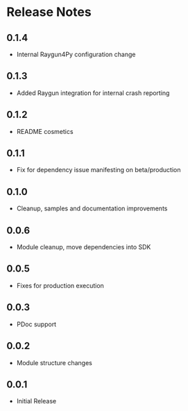 # Release Notes

## 0.1.4
- Internal Raygun4Py configuration change

## 0.1.3
- Added Raygun integration for internal crash reporting

## 0.1.2
- README cosmetics

## 0.1.1
- Fix for dependency issue manifesting on beta/production

## 0.1.0
- Cleanup, samples and documentation improvements

## 0.0.6
- Module cleanup, move dependencies into SDK

## 0.0.5
- Fixes for production execution

## 0.0.3
- PDoc support

## 0.0.2
- Module structure changes

## 0.0.1
- Initial Release